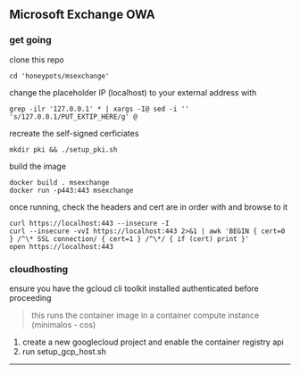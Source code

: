 ## Microsoft Exchange OWA

### get going

clone this repo
```shell
cd 'honeypots/msexchange'
```
change the placeholder IP (localhost) to your external address with
```shell
grep -ilr '127.0.0.1' * | xargs -I@ sed -i '' 's/127.0.0.1/PUT_EXTIP_HERE/g' @
```
recreate the self-signed cerficiates
```shell
mkdir pki && ./setup_pki.sh
```
build the image
```shell
docker build . msexchange
docker run -p443:443 msexchange
```
once running, check the headers and cert are in order with and browse to it
```shell
curl https://localhost:443 --insecure -I
curl --insecure -vvI https://localhost:443 2>&1 | awk 'BEGIN { cert=0 } /^\* SSL connection/ { cert=1 } /^\*/ { if (cert) print }'
open https://localhost:443
```

### cloudhosting

ensure you have the gcloud cli toolkit installed authenticated before proceeding

> this runs the container image in a container compute instance (minimalos - cos)

1. create a new googlecloud project and enable the container registry api
2. run setup_gcp_host.sh

---
